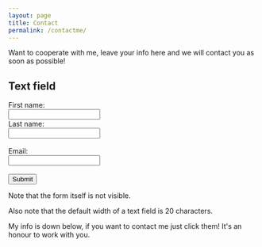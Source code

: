 ```yaml
---
layout: page
title: Contact 
permalink: /contactme/
---
```


Want to cooperate with me, leave your info here and we will contact you as soon as possible!

<html>
<body>

<h2>Text field</h2>

<form action="/action_page.php">
  <label for="fname">First name:</label><br>
  <input type="text" id="fname" name="fname"><br>
  <label for="lname">Last name:</label><br>
  <input type="text" id="lname" name="lname"><br><br>
  <label for="email">Email:</label><br>
  <input type="text" id="email" name="email"><br><br>
  <input type="submit" value="Submit">
</form>

<p>Note that the form itself is not visible.</p>
<p>Also note that the default width of a text field is 20 characters.</p>

</body>
</html>

My info is down below, if you want to contact me just click them! It's an honour to work with you.
